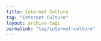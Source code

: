 ```yaml
---
title: Internet Culture
tag: "Internet Culture"
layout: archive-tags
permalink: "tag/internet-culture"
---
```

